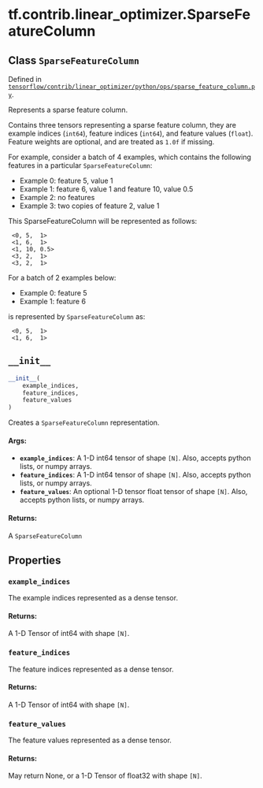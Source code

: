 <div itemscope itemtype="http://developers.google.com/ReferenceObject">
<meta itemprop="name" content="tf.contrib.linear_optimizer.SparseFeatureColumn" />
<meta itemprop="path" content="Stable" />
<meta itemprop="property" content="example_indices"/>
<meta itemprop="property" content="feature_indices"/>
<meta itemprop="property" content="feature_values"/>
<meta itemprop="property" content="__init__"/>
</div>

# tf.contrib.linear_optimizer.SparseFeatureColumn

## Class `SparseFeatureColumn`





Defined in [`tensorflow/contrib/linear_optimizer/python/ops/sparse_feature_column.py`](https://www.tensorflow.org/code/tensorflow/contrib/linear_optimizer/python/ops/sparse_feature_column.py).

Represents a sparse feature column.

Contains three tensors representing a sparse feature column, they are
example indices (`int64`), feature indices (`int64`), and feature
values (`float`).
Feature weights are optional, and are treated as `1.0f` if missing.

For example, consider a batch of 4 examples, which contains the following
features in a particular `SparseFeatureColumn`:

* Example 0: feature 5, value 1
* Example 1: feature 6, value 1 and feature 10, value 0.5
* Example 2: no features
* Example 3: two copies of feature 2, value 1

This SparseFeatureColumn will be represented as follows:

```
 <0, 5,  1>
 <1, 6,  1>
 <1, 10, 0.5>
 <3, 2,  1>
 <3, 2,  1>
```

For a batch of 2 examples below:

* Example 0: feature 5
* Example 1: feature 6

is represented by `SparseFeatureColumn` as:

```
 <0, 5,  1>
 <1, 6,  1>

```


<h2 id="__init__"><code>__init__</code></h2>

``` python
__init__(
    example_indices,
    feature_indices,
    feature_values
)
```

Creates a `SparseFeatureColumn` representation.

#### Args:

* <b>`example_indices`</b>: A 1-D int64 tensor of shape `[N]`. Also, accepts
  python lists, or numpy arrays.
* <b>`feature_indices`</b>: A 1-D int64 tensor of shape `[N]`. Also, accepts
  python lists, or numpy arrays.
* <b>`feature_values`</b>: An optional 1-D tensor float tensor of shape `[N]`. Also,
  accepts python lists, or numpy arrays.


#### Returns:

A `SparseFeatureColumn`



## Properties

<h3 id="example_indices"><code>example_indices</code></h3>

The example indices represented as a dense tensor.

#### Returns:

A 1-D Tensor of int64 with shape `[N]`.

<h3 id="feature_indices"><code>feature_indices</code></h3>

The feature indices represented as a dense tensor.

#### Returns:

A 1-D Tensor of int64 with shape `[N]`.

<h3 id="feature_values"><code>feature_values</code></h3>

The feature values represented as a dense tensor.

#### Returns:

May return None, or a 1-D Tensor of float32 with shape `[N]`.



